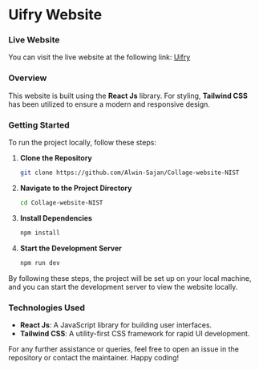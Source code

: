# Uifry Website

### Live Website
You can visit the live website at the following link: [Uifry](https://collage-website-nist.vercel.app/)

### Overview
This website is built using the **React Js** library. For styling, **Tailwind CSS** has been utilized to ensure a modern and responsive design.

### Getting Started
To run the project locally, follow these steps:

1. **Clone the Repository**
    ```sh
    git clone https://github.com/Alwin-Sajan/Collage-website-NIST
    ```
   
2. **Navigate to the Project Directory**
    ```sh
    cd Collage-website-NIST
    ```

3. **Install Dependencies**
    ```sh
    npm install
    ```

4. **Start the Development Server**
    ```sh
    npm run dev
    ```

By following these steps, the project will be set up on your local machine, and you can start the development server to view the website locally.

### Technologies Used
- **React Js**: A JavaScript library for building user interfaces.
- **Tailwind CSS**: A utility-first CSS framework for rapid UI development. 

For any further assistance or queries, feel free to open an issue in the repository or contact the maintainer. Happy coding!
